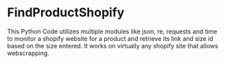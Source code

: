 # FindProductShopify
This Python Code utilizes multiple modules like json, re, requests
and time to monitor a shopify website for a product and retrieve its 
link and size id based on the size entered. It works on virtually 
any shopify site that allows webscrapping.
